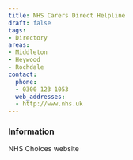 ```yaml
---
title: NHS Carers Direct Helpline
draft: false
tags:
- Directory
areas:
- Middleton
- Heywood
- Rochdale
contact:
  phone:
  - 0300 123 1053
  web_addresses:
  - http://www.nhs.uk
---
```


### Information
NHS Choices website

